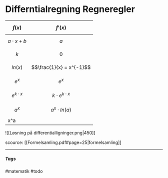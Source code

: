 # Differntialregning Regneregler



| $$f(x)$$          | $$f'(x)$$                  |
| ----------------- | -------------------------- |
| $$a \cdot x + b$$ | $$a$$                      |
| $$k$$             | $$0$$                      |
| $$ln(x)$$         | $$\frac{1}{x} = x^{-1}$$   |
| $$e^x$$           | $$e^x$$                    |
| $$e^{k \cdot x}$$ | $$k \cdot e^{k \cdot x} $$ |
| $$a^x$$           | $$a^x \cdot ln(a)$$        |
| x^a               |                            |

![[Løsning på differentialligninger.png|450]]




scource: [[Formelsamling.pdf#page=25|formelsamling]]


---
##### Tags
#matematik 
#todo